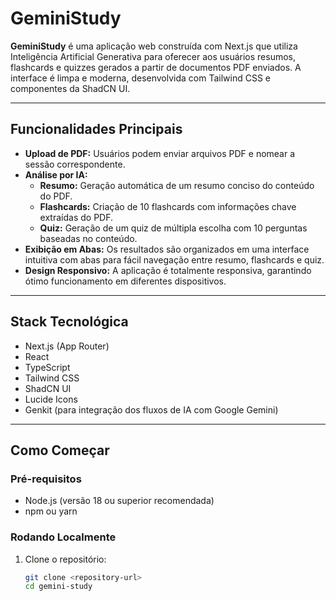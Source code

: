 # GeminiStudy

**GeminiStudy** é uma aplicação web construída com Next.js que utiliza Inteligência Artificial Generativa para oferecer aos usuários resumos, flashcards e quizzes gerados a partir de documentos PDF enviados. A interface é limpa e moderna, desenvolvida com Tailwind CSS e componentes da ShadCN UI.

---

## Funcionalidades Principais

- **Upload de PDF:** Usuários podem enviar arquivos PDF e nomear a sessão correspondente.  
- **Análise por IA:**  
  - **Resumo:** Geração automática de um resumo conciso do conteúdo do PDF.  
  - **Flashcards:** Criação de 10 flashcards com informações chave extraídas do PDF.  
  - **Quiz:** Geração de um quiz de múltipla escolha com 10 perguntas baseadas no conteúdo.  
- **Exibição em Abas:** Os resultados são organizados em uma interface intuitiva com abas para fácil navegação entre resumo, flashcards e quiz.  
- **Design Responsivo:** A aplicação é totalmente responsiva, garantindo ótimo funcionamento em diferentes dispositivos.  

---

## Stack Tecnológica

- Next.js (App Router)  
- React  
- TypeScript  
- Tailwind CSS  
- ShadCN UI  
- Lucide Icons  
- Genkit (para integração dos fluxos de IA com Google Gemini)  

---

## Como Começar

### Pré-requisitos

- Node.js (versão 18 ou superior recomendada)  
- npm ou yarn  

### Rodando Localmente

1. Clone o repositório:  
   ```bash
   git clone <repository-url>
   cd gemini-study

